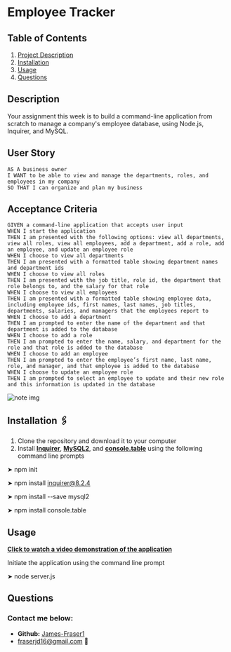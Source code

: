 # **Employee Tracker**

## **Table of Contents**
1. [Project Description](#description)
2. [Installation](#installation)
3. [Usage](#usage)
4. [Questions](#questions)

## **Description**
Your assignment this week is to build a command-line application from scratch to manage a company's employee database, using Node.js, Inquirer, and MySQL.
## User Story
  
```
AS A business owner
I WANT to be able to view and manage the departments, roles, and employees in my company
SO THAT I can organize and plan my business
```
  
## Acceptance Criteria
  
``` 
GIVEN a command-line application that accepts user input
WHEN I start the application
THEN I am presented with the following options: view all departments, view all roles, view all employees, add a department, add a role, add an employee, and update an employee role
WHEN I choose to view all departments
THEN I am presented with a formatted table showing department names and department ids
WHEN I choose to view all roles
THEN I am presented with the job title, role id, the department that role belongs to, and the salary for that role
WHEN I choose to view all employees
THEN I am presented with a formatted table showing employee data, including employee ids, first names, last names, job titles, departments, salaries, and managers that the employees report to
WHEN I choose to add a department
THEN I am prompted to enter the name of the department and that department is added to the database
WHEN I choose to add a role
THEN I am prompted to enter the name, salary, and department for the role and that role is added to the database
WHEN I choose to add an employee
THEN I am prompted to enter the employee’s first name, last name, role, and manager, and that employee is added to the database
WHEN I choose to update an employee role
THEN I am prompted to select an employee to update and their new role and this information is updated in the database
```

![note img](https://user-images.githubusercontent.com/105461444/185200861-86d62b00-1f4d-43c7-8cba-082d325abbc9.png)

## **Installation &#128391;**
1. Clone the repository and download it to your computer
2. Install **[Inquirer](https://www.npmjs.com/package/inquirer)**, **[MySQL2](https://www.npmjs.com/package/express)**, and **[console.table](https://www.npmjs.com/package/uuid)** using the following command line prompts

&#10148; npm init

&#10148; npm install inquirer@8.2.4

&#10148; npm install --save mysql2

&#10148; npm install console.table

## **Usage**

**[Click to watch a video demonstration of the application](https://james-fraser1.github.io/note-taker/)**


Initiate the application using the command line prompt

&#10148; node server.js

## **Questions**
### Contact me below:
* **Github:** [James-Fraser1](https://github.com/James-Fraser1)
*  fraserjd16@gmail.com &#128233;
